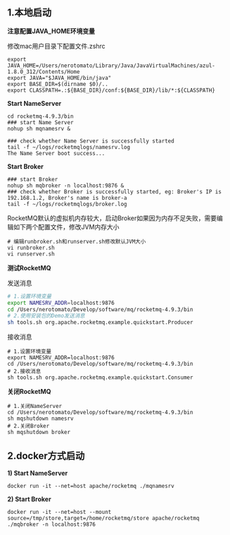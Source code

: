 ## 1.本地启动

**注意配置JAVA_HOME环境变量**

修改mac用户目录下配置文件.zshrc 

```properties
export JAVA_HOME=/Users/nerotomato/Library/Java/JavaVirtualMachines/azul-1.8.0_312/Contents/Home
export JAVA="$JAVA_HOME/bin/java"
export BASE_DIR=$(dirname $0)/..
export CLASSPATH=.:${BASE_DIR}/conf:${BASE_DIR}/lib/*:${CLASSPATH}
```

**Start NameServer**

```shell
cd rocketmq-4.9.3/bin
### start Name Server
nohup sh mqnamesrv &

### check whether Name Server is successfully started
tail -f ~/logs/rocketmqlogs/namesrv.log
The Name Server boot success...
```

**Start Broker**

```shell
### start Broker
nohup sh mqbroker -n localhost:9876 &
### check whether Broker is successfully started, eg: Broker's IP is 192.168.1.2, Broker's name is broker-a
tail -f ~/logs/rocketmqlogs/broker.log
```

RocketMQ默认的虚拟机内存较大，启动Broker如果因为内存不足失败，需要编辑如下两个配置文件，修改JVM内存大小

```shell
# 编辑runbroker.sh和runserver.sh修改默认JVM大小
vi runbroker.sh
vi runserver.sh
```

**测试RocketMQ**

发送消息

```sh
# 1.设置环境变量
export NAMESRV_ADDR=localhost:9876
cd /Users/nerotomato/Develop/software/mq/rocketmq-4.9.3/bin
# 2.使用安装包的Demo发送消息
sh tools.sh org.apache.rocketmq.example.quickstart.Producer
```

接收消息

```shell
# 1.设置环境变量
export NAMESRV_ADDR=localhost:9876
cd /Users/nerotomato/Develop/software/mq/rocketmq-4.9.3/bin
# 2.接收消息
sh tools.sh org.apache.rocketmq.example.quickstart.Consumer
```

**关闭RocketMQ**

```shell
# 1.关闭NameServer
cd /Users/nerotomato/Develop/software/mq/rocketmq-4.9.3/bin
sh mqshutdown namesrv
# 2.关闭Broker
sh mqshutdown broker
```





## 2.docker方式启动

**1) Start NameServer**

```shell
docker run -it --net=host apache/rocketmq ./mqnamesrv
```

**2) Start Broker**

```shell
docker run -it --net=host --mount source=/tmp/store,target=/home/rocketmq/store apache/rocketmq ./mqbroker -n localhost:9876
```

